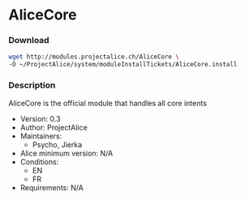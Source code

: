 # AliceCore

### Download
```bash
wget http://modules.projectalice.ch/AliceCore \
-O ~/ProjectAlice/system/moduleInstallTickets/AliceCore.install
```

### Description
AliceCore is the official module that handles all core intents

- Version: 0.3
- Author: ProjectAlice
- Maintainers:
  - Psycho, Jierka
- Alice minimum version: N/A
- Conditions:
  - EN
  - FR
- Requirements: N/A
